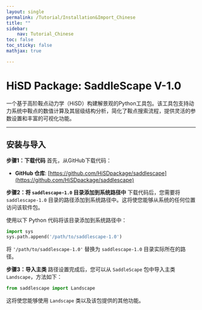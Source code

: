 ```yaml
---
layout: single
permalink: /Tutorial/Installation&Import_Chinese
title: ""
sidebar:
    nav: Tutorial_Chinese
toc: false
toc_sticky: false
mathjax: true

---
```

# HiSD Package: SaddleScape V-1.0
<!--
*        Version:  1.0.0
*        Created:  2024-12-25
*        Last Modified:  2025-06-18
*
*         Author:  Yuyang LIU <liuyuyang@stu.pku.edu.cn>
*      Copyright:  Copyright (c) 2024-2025, Lei ZHANG, Yuyang LIU. All rights reserved.
-->
      
一个基于高阶鞍点动力学（HiSD）构建解景观的Python工具包。该工具包支持动力系统中鞍点的数值计算及其层级结构分析，简化了鞍点搜索流程，提供灵活的参数设置和丰富的可视化功能。

---    

## 安装与导入

**步骤1：下载代码**
首先，从GitHub下载代码：
- **GitHub 仓库**: [https://github.com/HiSDpackage/saddlescape](https://github.com/HiSDpackage/saddlescape)

**步骤2：将 `saddlescape-1.0` 目录添加到系统路径中**
下载代码后，您需要将 `saddlescape-1.0` 目录的路径添加到系统路径中。这将使您能够从系统的任何位置访问该软件包。

使用以下 Python 代码将该目录添加到系统路径中：

```python
import sys
sys.path.append('/path/to/saddlescape-1.0')
```

将 `'/path/to/saddlescape-1.0'` 替换为 `saddlescape-1.0` 目录实际所在的路径。

**步骤3：导入主类**
路径设置完成后，您可以从 `SaddleScape` 包中导入主类 `Landscape`，方法如下：

```python
from saddlescape import Landscape
```

这将使您能够使用 `Landscape` 类以及该包提供的其他功能。
